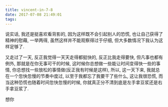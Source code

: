 ```yaml
---
title: vincent-in-7-8
date: 2017-07-08 21:49:01
tags:
---
```


<p>说实话, 我还是挺喜欢看背影的, 因为这样既不会引起别人的恐慌, 也让自己获得了精神的慰藉, 一举两得, 虽然这样并不能观察得过于仔细, 但大多数情况下我认为这样足够了. </p>
<p>又走过了一天, 反正我觉得一天天走得都挺快的, 反正比我走得要快, 但凡事也都有例外, 那就是在你无事可干的时候, 这时候你总想做一些能让时间变得快一些的事情, 你总想找一些放松的事情做(反正我有时候是这样), 所以, 这一天下来, 我就总在一个忽快忽慢的节奏中度过, 以至于我都忘了我要干了些什么, 这让我很恐慌, 而当这种恐慌也随着时间忽快忽慢的时候, 你就真正分不清到底是左手拿豆浆还是右手拿豆浆了.</p>
<p>想你</p>
